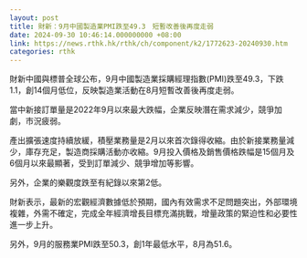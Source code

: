 ```yaml
---
layout: post
title: 財新：9月中國製造業PMI跌至49.3　短暫改善後再度走弱
date: 2024-09-30 10:46:14.000000000 +08:00
link: https://news.rthk.hk/rthk/ch/component/k2/1772623-20240930.htm
categories: rthk
---
```


財新中國與標普全球公布，9月中國製造業採購經理指數(PMI)跌至49.3，下跌1.1，創14個月低位，反映製造業活動在8月短暫改善後再度走弱。

當中新接訂單量是2022年9月以來最大跌幅，企業反映潛在需求減少，競爭加劇，市況疲弱。

產出擴張速度持續放緩，積壓業務量是2月以來首次錄得收縮。由於新接業務量減少，庫存充足，製造商採購活動亦收縮。9月投入價格及銷售價格跌幅是15個月及6個月以來最顯著，受到訂單減少、競爭增加等影響。

另外，企業的樂觀度跌至有紀錄以來第2低。

財新表示，最新的宏觀經濟數據低於預期，國內有效需求不足問題突出，外部環境複雜，外需不確定，完成全年經濟增長目標充滿挑戰，增量政策的緊迫性和必要性進一步上升。

另外，9月的服務業PMI跌至50.3，創1年最低水平，8月為51.6。

